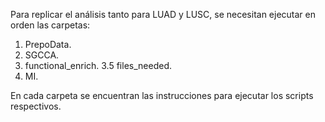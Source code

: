 Para replicar el análisis tanto para LUAD y LUSC, se necesitan ejecutar en orden las carpetas:

1. PrepoData.
2. SGCCA.
3. functional_enrich.
3.5 files_needed.
4. MI.

En cada carpeta se encuentran las instrucciones para ejecutar los scripts respectivos.
